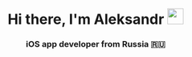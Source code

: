 
<h1 align="center">Hi there, I'm Aleksandr</a> 
<img src="https://github.com/blackcater/blackcater/raw/main/images/Hi.gif" height="32"/></h1>
<h3 align="center">iOS app developer from Russia 🇷🇺</h3>




<!--


[![codewars](https://www.codewars.com/users/username/badges/small)](https://www.codewars.com/users/etozhesokoloff) 

[![trophy](https://github-profile-trophy.vercel.app/?username=S0koloff&theme=onedark)](https://github.com/ryo-ma/github-profile-trophy)

**S0koloff/S0koloff** is a ✨ _special_ ✨ repository because its `README.md` (this file) appears on your GitHub profile.

Here are some ideas to get you started:

- 🔭 I’m currently working on ...
- 🌱 I’m currently learning ...
- 👯 I’m looking to collaborate on ...
- 🤔 I’m looking for help with ...
- 💬 Ask me about ...
- 📫 How to reach me: ...
- 😄 Pronouns: ...
- ⚡ Fun fact: ...
-->
